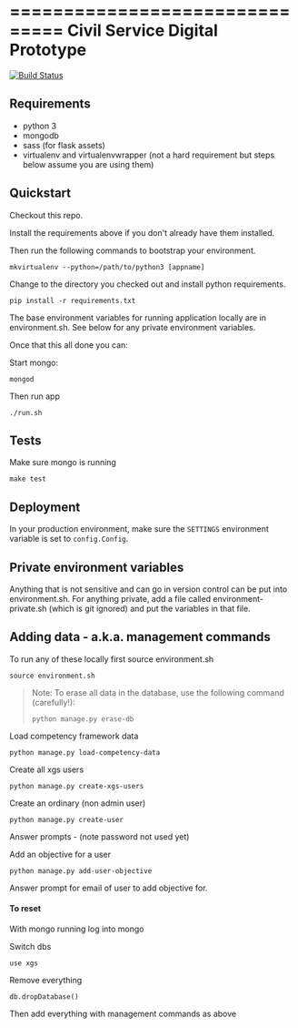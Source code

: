 ===============================
Civil Service Digital Prototype
===============================

[![Build Status](https://travis-ci.org/crossgovernmentservices/csdigital-prototype.svg)](https://travis-ci.org/crossgovernmentservices/csdigital-prototype)

Requirements
------------
- python 3
- mongodb
- sass (for flask assets)
- virtualenv and virtualenvwrapper (not a hard requirement but steps below assume you are using them)

Quickstart
----------

Checkout this repo.

Install the requirements above if you don't already have them installed.

Then run the following commands to bootstrap your environment.

```
mkvirtualenv --python=/path/to/python3 [appname]
```
Change to the directory you checked out and install python requirements.

```
pip install -r requirements.txt
```

The base environment variables for running application locally are in environment.sh. See below for any private environment variables.

Once that this all done you can:

Start mongo:
```
mongod
```

Then run app
```
./run.sh
```

Tests
----------

Make sure mongo is running

```
make test
```

Deployment
----------

In your production environment, make sure the ``SETTINGS`` environment variable is set to ``config.Config``.


Private environment variables
---------------------

Anything that is not sensitive and can go in version control can be put into
environment.sh. For anything private, add a file called environment-private.sh (which is git ignored) and put the variables in that file.


Adding data - a.k.a. management commands
----------------------------------------

To run any of these locally first source environment.sh

```
source environment.sh
```

> Note:
> To erase all data in the database, use the following command (carefully!):
> ```
> python manage.py erase-db
> ```

Load competency framework data
```
python manage.py load-competency-data
```

Create all xgs users
```
python manage.py create-xgs-users
```

Create an ordinary (non admin user)
```
python manage.py create-user
```
Answer prompts - (note password not used yet)

Add an objective for a user
```
python manage.py add-user-objective
```
Answer prompt for email of user to add objective for.

#### To reset
With mongo running log into mongo

Switch dbs
```
use xgs
```
Remove everything
```
db.dropDatabase()
```
Then add everything with management commands as above
